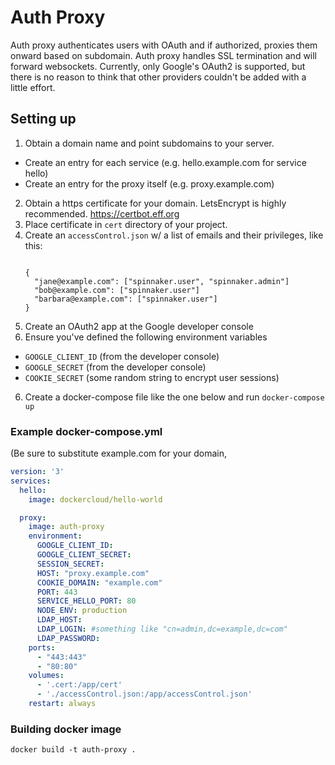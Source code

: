 # Auth Proxy

Auth proxy authenticates users with OAuth and if authorized, proxies them onward based on subdomain. Auth proxy handles SSL termination and will forward websockets. Currently, only Google's OAuth2 is supported, but there is no reason to think that other providers couldn't be added with a little effort.

## Setting up
1. Obtain a domain name and point subdomains to your server.
  * Create an entry for each service (e.g. hello.example.com for service hello)
  * Create an entry for the proxy itself (e.g. proxy.example.com)
2. Obtain a https certificate for your domain. LetsEncrypt is highly recommended. https://certbot.eff.org
3. Place certificate in `cert` directory of your project.
4. Create an `accessControl.json` w/ a list of emails and their privileges, like this:
    ```
    
    {
      "jane@example.com": ["spinnaker.user", "spinnaker.admin"]
      "bob@example.com": ["spinnaker.user"]
      "barbara@example.com": ["spinnaker.user"]
    }
    ```
4. Create an OAuth2 app at the Google developer console
5. Ensure you've defined the following environment variables
  * `GOOGLE_CLIENT_ID` (from the developer console)
  * `GOOGLE_SECRET` (from the developer console)
  * `COOKIE_SECRET` (some random string to encrypt user sessions)
6. Create a docker-compose file like the one below and run `docker-compose up`

### Example docker-compose.yml
(Be sure to substitute example.com for your domain, 
```yml
version: '3'
services:
  hello:
    image: dockercloud/hello-world

  proxy:
    image: auth-proxy
    environment:
      GOOGLE_CLIENT_ID:
      GOOGLE_CLIENT_SECRET:
      SESSION_SECRET:
      HOST: "proxy.example.com"
      COOKIE_DOMAIN: "example.com"
      PORT: 443
      SERVICE_HELLO_PORT: 80
      NODE_ENV: production
      LDAP_HOST:
      LDAP_LOGIN: #something like "cn=admin,dc=example,dc=com"
      LDAP_PASSWORD:
    ports:
      - "443:443"
      - "80:80"
    volumes:
      - '.cert:/app/cert'
      - './accessControl.json:/app/accessControl.json'
    restart: always
```    

### Building docker image
`docker build -t auth-proxy .`

